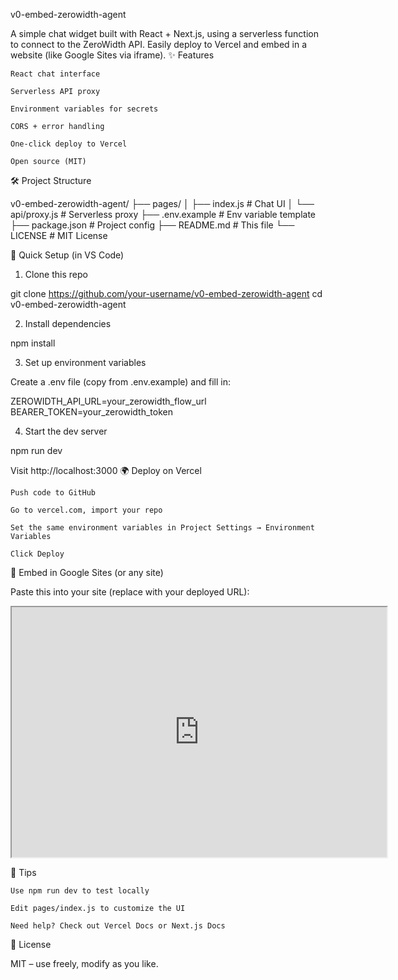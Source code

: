 v0-embed-zerowidth-agent

A simple chat widget built with React + Next.js, using a serverless function to connect to the ZeroWidth API. Easily deploy to Vercel and embed in a website (like Google Sites via iframe).
✨ Features

    React chat interface

    Serverless API proxy

    Environment variables for secrets

    CORS + error handling

    One-click deploy to Vercel

    Open source (MIT)

🛠 Project Structure

v0-embed-zerowidth-agent/
├── pages/
│   ├── index.js        # Chat UI
│   └── api/proxy.js    # Serverless proxy
├── .env.example        # Env variable template
├── package.json        # Project config
├── README.md           # This file
└── LICENSE             # MIT License

🚀 Quick Setup (in VS Code)
1. Clone this repo

git clone https://github.com/your-username/v0-embed-zerowidth-agent
cd v0-embed-zerowidth-agent

2. Install dependencies

npm install

3. Set up environment variables

Create a .env file (copy from .env.example) and fill in:

ZEROWIDTH_API_URL=your_zerowidth_flow_url
BEARER_TOKEN=your_zerowidth_token

4. Start the dev server

npm run dev

Visit http://localhost:3000
🌍 Deploy on Vercel

    Push code to GitHub

    Go to vercel.com, import your repo

    Set the same environment variables in Project Settings → Environment Variables

    Click Deploy

🔗 Embed in Google Sites (or any site)

Paste this into your site (replace with your deployed URL):

<iframe src="https://your-vercel-url.vercel.app" width="600" height="400"></iframe>

🧠 Tips

    Use npm run dev to test locally

    Edit pages/index.js to customize the UI

    Need help? Check out Vercel Docs or Next.js Docs

📄 License

MIT – use freely, modify as you like.
